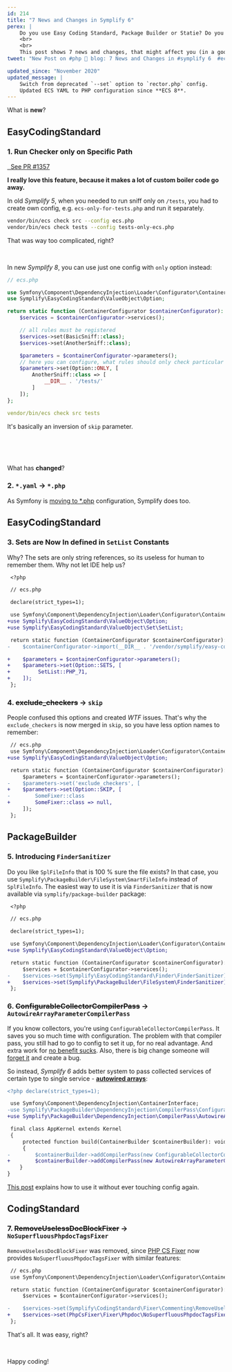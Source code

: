 ```yaml
---
id: 214
title: "7 News and Changes in Symplify 6"
perex: |
    Do you use Easy Coding Standard, Package Builder or Statie? Do you need to upgrade safely? **Do you want to benefit from new features?**
    <br>
    <br>
    This post shows 7 news and changes, that might affect you (in a good way).
tweet: "New Post on #php 🐘 blog: 7 News and Changes in #symplify 6  #ecs"

updated_since: "November 2020"
updated_message: |
    Switch from deprecated `--set` option to `rector.php` config.
    Updated ECS YAML to PHP configuration since **ECS 8**.
---
```


What is **new**?

## EasyCodingStandard

### 1. Run Checker only on Specific Path

<a href="https://github.com/symplify/symplify/pull/1537" class="btn btn-dark btn-sm pull-right mt-2 mb-2">
    &nbsp;
    See PR #1357
</a>

**I really love this feature, because it makes a lot of custom boiler code go away.**

In old *Symplify 5*, when you needed to run sniff only on `/tests`, you had to create own config, e.g. `ecs-only-for-tests.php` and run it separately.

```bash
vendor/bin/ecs check src --config ecs.php
vendor/bin/ecs check tests --config tests-only-ecs.php
```

That was way too complicated, right?

<br>

In new *Symplify 8*, you can use just one config with `only` option instead:

```php
// ecs.php

use Symfony\Component\DependencyInjection\Loader\Configurator\ContainerConfigurator;
use Symplify\EasyCodingStandard\ValueObject\Option;

return static function (ContainerConfigurator $containerConfigurator): void {
    $services = $containerConfigurator->services();

    // all rules must be registered
    $services->set(BasicSniff::class);
    $services->set(AnotherSniff::class);

    $parameters = $containerConfigurator->parameters();
    // here you can configure, what rules should only check particular paths
    $parameters->set(Option::ONLY, [
        AnotherSniff::class => [
            __DIR__ . '/tests/'
        ]
    ]);
};
```

```yaml
vendor/bin/ecs check src tests
```

It's basically an inversion of `skip` parameter.

<br>
<br>
<br>

What has **changed**?

### 2. `*.yaml` → `*.php`

As Symfony is [moving to *.php](https://github.com/symfony/symfony/issues/37186) configuration, Symplify does too.

## EasyCodingStandard

### 3. Sets are Now In defined in `SetList` Constants

Why? The sets are only string references, so its useless for human to remember them. Why not let IDE help us?

```diff
 <?php

 // ecs.php

 declare(strict_types=1);

 use Symfony\Component\DependencyInjection\Loader\Configurator\ContainerConfigurator;
+use Symplify\EasyCodingStandard\ValueObject\Option;
+use Symplify\EasyCodingStandard\ValueObject\Set\SetList;

 return static function (ContainerConfigurator $containerConfigurator): void {
-    $containerConfigurator->import(__DIR__ . '/vendor/symplify/easy-coding-standard/config/php71.php');

+    $parameters = $containerConfigurator->parameters();
+    $parameters->set(Option::SETS, [
+         SetList::PHP_71,
+    ]);
 };
```

### 4. ~~exclude_checkers~~ → `skip`

People confused this options and created *WTF* issues. That's why the `exclude_checkers` is now merged in `skip`, so you have less option names to remember:

```diff
 // ecs.php
 use Symfony\Component\DependencyInjection\Loader\Configurator\ContainerConfigurator;
+use Symplify\EasyCodingStandard\ValueObject\Option;

 return static function (ContainerConfigurator $containerConfigurator): void {
     $parameters = $containerConfigurator->parameters();
-    $parameters->set('exclude_checkers', [
+    $parameters->set(Option::SKIP, [
-        SomeFixer::class
+        SomeFixer::class => null,
     ]);
 };
```

## PackageBuilder

### 5. Introducing `FinderSanitizer`

Do you like `SplFileInfo` that is 100 % sure the file exists? In that case, you use `Symplify\PackageBuilder\FileSystem\SmartFileInfo` instead of `SplFileInfo`. The easiest way to use it is via `FinderSanitizer` that is now available via `symplify/package-builder` package:

```diff
 <?php

 // ecs.php

 declare(strict_types=1);

 use Symfony\Component\DependencyInjection\Loader\Configurator\ContainerConfigurator;
+use Symplify\EasyCodingStandard\ValueObject\Option;

 return static function (ContainerConfigurator $containerConfigurator): void {
     $services = $containerConfigurator->services();
-    $services->set(Symplify\EasyCodingStandard\Finder\FinderSanitizer);
+    $services->set(Symplify\PackageBuilder\FileSystem\FinderSanitizer);
 };
```

### 6. ~~ConfigurableCollectorCompilerPass~~ → `AutowireArrayParameterCompilerPass`

If you know collectors, you're using `ConfigurableCollectorCompilerPass`. It saves you so much time with configuration. The problem with that compiler pass, you still had to go to config to set it up, for no real advantage. And extra work for [no benefit sucks](/blog/2019/02/14/why-config-coding-sucks/). Also, there is big change someone will [forget it](/blog/2018/08/27/why-and-how-to-avoid-the-memory-lock/) and create a bug.

So instead, *Symplify 6* adds better system to pass collected services of certain type to single service - **[autowired arrays](/blog/2018/11/12/will-autowired-arrays-finally-deprecate-tags-in-symfony-and-nette/)**:

```diff
<?php declare(strict_types=1);

 use Symfony\Component\DependencyInjection\ContainerInterface;
-use Symplify\PackageBuilder\DependencyInjection\CompilerPass\ConfigurableCollectorCompilerPass;
+use Symplify\PackageBuilder\DependencyInjection\CompilerPass\AutowireArrayParameterCompilerPass;

 final class AppKernel extends Kernel
 {
     protected function build(ContainerBuilder $containerBuilder): void
     {
-        $containerBuilder->addCompilerPass(new ConfigurableCollectorCompilerPass());
+        $containerBuilder->addCompilerPass(new AutowireArrayParameterCompilerPass());
    }
}
```

[This post](/blog/2018/11/12/will-autowired-arrays-finally-deprecate-tags-in-symfony-and-nette/) explains how to use it without ever touching config again.

## CodingStandard

### 7. ~~RemoveUselessDocBlockFixer~~ → `NoSuperfluousPhpdocTagsFixer`

`RemoveUselessDocBlockFixer` was removed, since [PHP CS Fixer](https://github.com/FriendsOfPHP/PHP-CS-Fixer) now provides `NoSuperfluousPhpdocTagsFixer` with similar features:

```diff
 // ecs.php
 use Symfony\Component\DependencyInjection\Loader\Configurator\ContainerConfigurator;

 return static function (ContainerConfigurator $containerConfigurator): void {
     $services = $containerConfigurator->services();

-    $services->set(Symplify\CodingStandard\Fixer\Commenting\RemoveUselessDocBlockFixer::class);
+    $services->set(PhpCsFixer\Fixer\Phpdoc\NoSuperfluousPhpdocTagsFixer::class);
 };
```

That's all. It was easy, right?

<br>

Happy coding!
